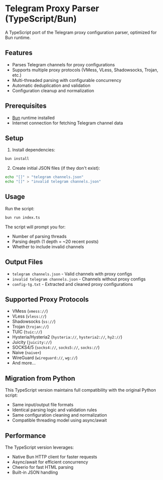 # Telegram Proxy Parser (TypeScript/Bun)

A TypeScript port of the Telegram proxy configuration parser, optimized for Bun runtime.

## Features

- Parses Telegram channels for proxy configurations
- Supports multiple proxy protocols (VMess, VLess, Shadowsocks, Trojan, etc.)
- Multi-threaded parsing with configurable concurrency
- Automatic deduplication and validation
- Configuration cleanup and normalization

## Prerequisites

- [Bun](https://bun.sh/) runtime installed
- Internet connection for fetching Telegram channel data

## Setup

1. Install dependencies:
```bash
bun install
```

2. Create initial JSON files (if they don't exist):
```bash
echo "[]" > "telegram channels.json"
echo "[]" > "invalid telegram channels.json"
```

## Usage

Run the script:
```bash
bun run index.ts
```

The script will prompt you for:
- Number of parsing threads
- Parsing depth (1 depth = ~20 recent posts)
- Whether to include invalid channels

## Output Files

- `telegram channels.json` - Valid channels with proxy configs
- `invalid telegram channels.json` - Channels without proxy configs  
- `config-tg.txt` - Extracted and cleaned proxy configurations

## Supported Proxy Protocols

- VMess (`vmess://`)
- VLess (`vless://`)
- Shadowsocks (`ss://`)
- Trojan (`trojan://`)
- TUIC (`tuic://`)
- Hysteria/Hysteria2 (`hysteria://`, `hysteria2://`, `hy2://`)
- Juicity (`juicity://`)
- SOCKS4/5 (`socks4://`, `socks5://`, `socks://`)
- Naive (`naive+`)
- WireGuard (`wireguard://`, `wg://`)
- And more...

## Migration from Python

This TypeScript version maintains full compatibility with the original Python script:
- Same input/output file formats
- Identical parsing logic and validation rules
- Same configuration cleaning and normalization
- Compatible threading model using async/await

## Performance

The TypeScript version leverages:
- Native Bun HTTP client for faster requests
- Async/await for efficient concurrency
- Cheerio for fast HTML parsing
- Built-in JSON handling 